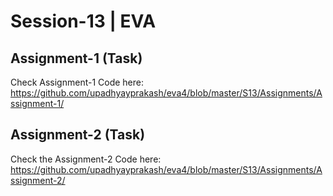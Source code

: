# Session-13 | EVA
## Assignment-1 (Task)
Check Assignment-1 Code here: https://github.com/upadhyayprakash/eva4/blob/master/S13/Assignments/Assignment-1/

## Assignment-2 (Task)
Check the Assignment-2 Code here: https://github.com/upadhyayprakash/eva4/blob/master/S13/Assignments/Assignment-2/
